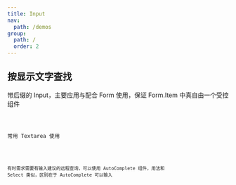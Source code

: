 ```yaml
---
title: Input
nav:
  path: /demos
group:
  path: /
  order: 2
---
```


## 按显示文字查找

带后缀的 Input，主要应用与配合 Form 使用，保证 Form.Item 中真自由一个受控组件

<code src="../input/basicSuffix.tsx" />

常用 Textarea 使用

<code src="../input/textarea.tsx" />

有时需求需要有输入建议的远程查询，可以使用 AutoComplete 组件，用法和 Select 类似，区别在于 AutoComplete 可以输入

<code src="../input/remote.tsx" >
